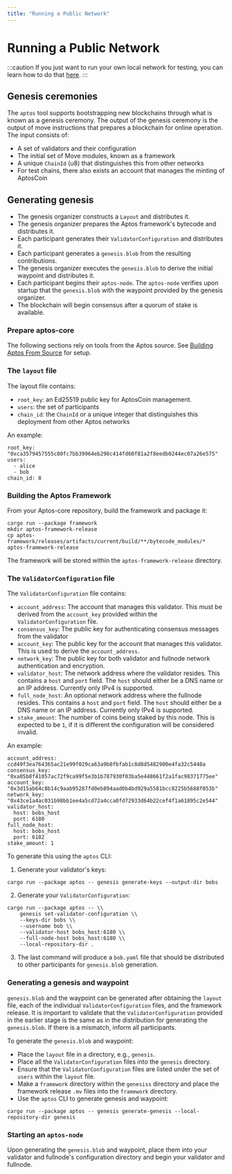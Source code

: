 ```yaml
---
title: "Running a Public Network"
---
```


# Running a Public Network

:::caution
If you just want to run your own local network for testing, you can learn how to do that [here](./../running-a-local-network.md).
:::

## Genesis ceremonies

The `aptos` tool supports bootstrapping new blockchains through what is known as a genesis ceremony. The output of the genesis ceremony is the output of move instructions that prepares a blockchain for online operation. The input consists of:

- A set of validators and their configuration
- The initial set of Move modules, known as a framework
- A unique `ChainId` (u8) that distinguishes this from other networks
- For test chains, there also exists an account that manages the minting of AptosCoin

## Generating genesis

- The genesis organizer constructs a `Layout` and distributes it.
- The genesis organizer prepares the Aptos framework's bytecode and distributes it.
- Each participant generates their `ValidatorConfiguration` and distributes it.
- Each participant generates a `genesis.blob` from the resulting contributions.
- The genesis organizer executes the `genesis.blob` to derive the initial waypoint and distributes it.
- Each participant begins their `aptos-node`. The `aptos-node` verifies upon startup that the `genesis.blob` with the waypoint provided by the genesis organizer.
- The blockchain will begin consensus after a quorum of stake is available.

### Prepare aptos-core

The following sections rely on tools from the Aptos source. See [Building Aptos From Source](../../../guides/building-from-source.md) for setup.

### The `layout` file

The layout file contains:

- `root_key`: an Ed25519 public key for AptosCoin management.
- `users`: the set of participants
- `chain_id`: the `ChainId` or a unique integer that distinguishes this deployment from other Aptos networks

An example:

```
root_key: "0xca3579457555c80fc7bb39964eb298c414fd60f81a2f8eedb0244ec07a26e575"
users:
  - alice
  - bob
chain_id: 8
```

### Building the Aptos Framework

From your Aptos-core repository, build the framework and package it:

```
cargo run --package framework
mkdir aptos-framework-release
cp aptos-framework/releases/artifacts/current/build/**/bytecode_modules/* aptos-framework-release
```

The framework will be stored within the `aptos-framework-release` directory.

### The `ValidatorConfiguration` file

The `ValidatorConfiguration` file contains:

- `account_address`: The account that manages this validator. This must be derived from the `account_key` provided within the `ValidatorConfiguration` file.
- `consensus_key`: The public key for authenticating consensus messages from the validator
- `account_key`: The public key for the account that manages this validator. This is used to derive the `account_address`.
- `network_key`: The public key for both validator and fullnode network authentication and encryption.
- `validator_host`: The network address where the validator resides. This contains a `host` and `port` field. The `host` should either be a DNS name or an IP address. Currently only IPv4 is supported.
- `full_node_host`: An optional network address where the fullnode resides. This contains a `host` and `port` field. The `host` should either be a DNS name or an IP address. Currently only IPv4 is supported.
- `stake_amount`: The number of coins being staked by this node. This is expected to be `1`, if it is different the configuration will be considered invalid.

An example:

```
account_address: ccd49f3ea764365ac21e99f029ca63a9b0fbfab1c8d8d5482900e4fa32c5448a
consensus_key: "0xa05b8f41057ac72f9ca99f5e3b1b787930f03ba5e448661f2a1fac98371775ee"
account_key: "0x3d15ab64c8b14c9aab95287fd0eb894aad0b4bd929a5581bcc8225b5688f053b"
network_key: "0x43ce1a4ac031b98bb1ee4a5cd72a4cca0fd72933d64b22cef4f1a61895c2e544"
validator_host:
  host: bobs_host
  port: 6180
full_node_host:
  host: bobs_host
  port: 6182
stake_amount: 1
```

To generate this using the `aptos` CLI:

1. Generate your validator's keys:

```
cargo run --package aptos -- genesis generate-keys --output-dir bobs
```

2. Generate your `ValidatorConfiguration`:

```
cargo run --package aptos -- \\
    genesis set-validator-configuration \\
    --keys-dir bobs \\
    --username bob \\
    --validator-host bobs_host:6180 \\
    --full-node-host bobs_host:6180 \\
    --local-repository-dir .
```

3. The last command will produce a `bob.yaml` file that should be distributed to other participants for `genesis.blob` generation.

### Generating a genesis and waypoint

`genesis.blob` and the waypoint can be generated after obtaining the `layout` file, each of the individual `ValidatorConfiguration` files, and the framework release. It is important to validate that the `ValidatorConfiguration` provided in the earlier stage is the same as in the distribution for generating the `genesis.blob`. If there is a mismatch, inform all participants.

To generate the `genesis.blob` and waypoint:

- Place the `layout` file in a directory, e.g., `genesis`.
- Place all the `ValidatorConfiguration` files into the `genesis` directory.
- Ensure that the `ValidatorConfiguration` files are listed under the set of `users` within the `layout` file.
- Make a `framework` directory within the `genesiss` directory and place the framework release `.mv` files into the `framework` directory.
- Use the `aptos` CLI to generate genesis and waypoint:

```
cargo run --package aptos -- genesis generate-genesis --local-repository-dir genesis
```

### Starting an `aptos-node`

Upon generating the `genesis.blob` and waypoint, place them into your validator and fullnode's configuration directory and begin your validator and fullnode.
